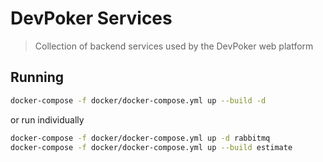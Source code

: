 # DevPoker Services

> Collection of backend services used by the DevPoker web platform

## Running

```bash
docker-compose -f docker/docker-compose.yml up --build -d
```

or run individually

```bash
docker-compose -f docker/docker-compose.yml up -d rabbitmq
docker-compose -f docker/docker-compose.yml up --build estimate
```

